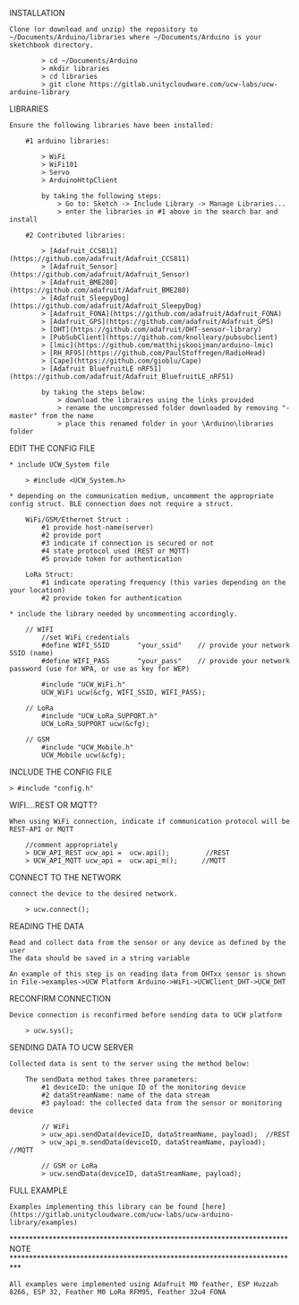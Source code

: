
INSTALLATION

	Clone (or download and unzip) the repository to ~/Documents/Arduino/libraries where ~/Documents/Arduino is your sketchbook directory.
		
			> cd ~/Documents/Arduino
			> mkdir libraries
			> cd libraries
			> git clone https://gitlab.unitycloudware.com/ucw-labs/ucw-arduino-library

			
LIBRARIES

	Ensure the following libraries have been installed:
		
		#1 arduino libraries: 
		
			> WiFi
			> WiFi101
			> Servo
			> ArduinoHttpClient
		
			by taking the following steps:
				> Go to: Sketch -> Include Library -> Manage Libraries...
				> enter the libraries in #1 above in the search bar and install
		
		#2 Contributed libraries:
		
			> [Adafruit_CCS811](https://github.com/adafruit/Adafruit_CCS811)
			> [Adafruit_Sensor](https://github.com/adafruit/Adafruit_Sensor)
			> [Adafruit_BME280](https://github.com/adafruit/Adafruit_BME280)
			> [Adafruit_SleepyDog](https://github.com/adafruit/Adafruit_SleepyDog)
			> [Adafruit_FONA](https://github.com/adafruit/Adafruit_FONA)
			> [Adafruit_GPS](https://github.com/adafruit/Adafruit_GPS)
			> [DHT](https://github.com/adafruit/DHT-sensor-library)
			> [PubSubClient](https://github.com/knolleary/pubsubclient)
			> [lmic](https://github.com/matthijskooijman/arduino-lmic)
			> [RH_RF95](https://github.com/PaulStoffregen/RadioHead)
			> [Cape](https://github.com/gioblu/Cape)
			> [Adafruit BluefruitLE nRF51](https://github.com/adafruit/Adafruit_BluefruitLE_nRF51)
	
			by taking the steps below:
				> download the libraires using the links provided
				> rename the uncompressed folder downloaded by removing "-master" from the name
				> place this renamed folder in your \Arduino\libraries folder
				

EDIT THE CONFIG FILE
	
	* include UCW_System file
	
		> #include <UCW_System.h>
	
	* depending on the communication medium, uncomment the appropriate config struct. BLE connection does not require a struct.
		
		WiFi/GSM/Ethernet Struct : 
			#1 provide host-name(server)
			#2 provide port 
			#3 indicate if connection is secured or not
			#4 state protocol used (REST or MQTT)
			#5 provide token for authentication
			
		LoRa Struct:
			#1 indicate operating frequency (this varies depending on the your location)
			#2 provide token for authentication
	
	* include the library needed by uncommenting accordingly. 
	
		// WIFI
			//set WiFi credentials
			#define WIFI_SSID       "your_ssid"    // provide your network SSID (name)
			#define WIFI_PASS       "your_pass"    // provide your network password (use for WPA, or use as key for WEP)

			#include "UCW_WiFi.h"
			UCW_WiFi ucw(&cfg, WIFI_SSID, WIFI_PASS);
		
		// LoRa
			#include "UCW_LoRa_SUPPORT.h"
			UCW_LoRa_SUPPORT ucw(&cfg);
		
		// GSM
			#include "UCW_Mobile.h"
			UCW_Mobile ucw(&cfg);

	
INCLUDE THE CONFIG FILE

	> #include "config.h"

	
WIFI....REST OR MQTT?

	When using WiFi connection, indicate if communication protocol will be REST-API or MQTT

		//comment appropriately
		> UCW_API_REST ucw_api =  ucw.api();         //REST
		> UCW_API_MQTT ucw_api =  ucw.api_m();      //MQTT

	
CONNECT TO THE NETWORK

	connect the device to the desired network.

		> ucw.connect();
	

READING THE DATA

	Read and collect data from the sensor or any device as defined by the user
	The data should be saved in a string variable

	An example of this step is on reading data from DHTxx sensor is shown in File->examples->UCW Platform Arduino->WiFi->UCWClient_DHT->UCW_DHT

RECONFIRM CONNECTION

	Device connection is reconfirmed before sending data to UCW platform

		> ucw.sys();
	

SENDING DATA TO UCW SERVER

	Collected data is sent to the server using the method below:

		The sendData method takes three parameters:
			#1 deviceID: the unique ID of the monitoring device
			#2 dataStreamName: name of the data stream
			#3 payload: the collected data from the sensor or monitoring device

			// WiFi
			> ucw_api.sendData(deviceID, dataStreamName, payload);  //REST
			> ucw_api_m.sendData(deviceID, dataStreamName, payload);  //MQTT
		
			// GSM or LoRa
			> ucw.sendData(deviceID, dataStreamName, payload);
	
 
FULL EXAMPLE

    Examples implementing this library can be found [here](https://gitlab.unitycloudware.com/ucw-labs/ucw-arduino-library/examples)


*********************************************************************** NOTE **************************************************************************
	
	All examples were implemented using Adafruit M0 feather, ESP Huzzah 8266, ESP 32, Feather M0 LoRa RFM95, Feather 32u4 FONA

